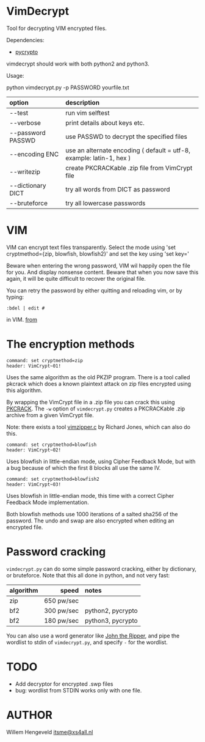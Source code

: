VimDecrypt
==========

Tool for decrypting VIM encrypted files.

Dependencies:
 * [pycrypto](https://pypi.python.org/pypi/pycrypto)

vimdecrypt should work with both python2 and python3.


Usage:

   python vimdecrypt.py -p PASSWORD yourfile.txt

| option             | description
|:------------------ |:-------------------------
| --test             | run vim selftest
| --verbose          | print details about keys etc.
| --password PASSWD  | use PASSWD to decrypt the specified files
| --encoding ENC     | use an alternate encoding ( default = utf-8, example: latin-1, hex )
| --writezip         | create PKCRACKable .zip file from VimCrypt file
| --dictionary DICT  | try all words from DICT as password
| --bruteforce       | try all lowercase passwords


VIM
===

VIM can encrypt text files transparently.
Select the mode using 'set cryptmethod={zip, blowfish, blowfish2}'
and set the key using 'set key=<secret>'

Beware when entering the wrong password, VIM wil happily open the file for you.
And display nonsense content.
Beware that when you now save this again, it will be quite difficult to recover the original file.

You can retry the password by either quitting and reloading vim, or by typing:

    :bdel | edit #

in VIM. [from](http://stackoverflow.com/questions/22353221/not-able-to-recover-vim-encrypted-file-after-set-key)


The encryption methods
======================

    command: set cryptmethod=zip
    header: VimCrypt~01!

Uses the same algorithm as the old PKZIP program.
There is a tool called pkcrack which does a known plaintext attack
on zip files encrypted using this algorithm.

By wrapping the VimCrypt file in a .zip file you can crack this
using [PKCRACK](https://www.unix-ag.uni-kl.de/~conrad/krypto/pkcrack.html).
The `-w` option of `vimdecrypt.py` creates a PKCRACKable .zip archive from a given VimCrypt file.

Note: there exists a tool [vimzipper.c](http://pastebin.com/7gKp6P3J) by Richard Jones, which
can also do this.


    command: set cryptmethod=blowfish
    header: VimCrypt~02!

Uses blowfish in little-endian mode, using Cipher Feedback Mode, but with a bug because of which the first 8 blocks all use the same IV.


    command: set cryptmethod=blowfish2
    header: VimCrypt~03!

Uses blowfish in little-endian mode, this time with a correct Cipher Feedback Mode implementation.


Both blowfish methods use 1000 iterations of a salted sha256 of the password.
The undo and swap are also encrypted when editing an encrypted file.


Password cracking
=================

`vimdecrypt.py` can do some simple password cracking, either by dictionary, or bruteforce.
Note that this all done in python, and not very fast:

| algorithm | speed  |  notes
|:---- | -----------:|:----
|  zip | 650 pw/sec  |
|  bf2 | 300 pw/sec  | python2, pycrypto
|  bf2 | 180 pw/sec  | python3, pycrypto


You can also use a word generator like [John the Ripper](http://www.openwall.com/john/), and pipe the wordlist
to stdin of `vimdecrypt.py`, and specify `-` for the wordlist.


TODO
====

 * Add decryptor for encrypted .swp files
 * bug: wordlist from STDIN works only with one file.


AUTHOR
======

Willem Hengeveld <itsme@xs4all.nl>

